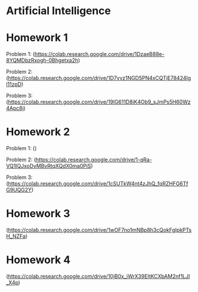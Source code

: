 # Artificial Intelligence 

# Homework 1

Problem 1: (https://colab.research.google.com/drive/1DzaeB88e-8YQMDbzRxogh-0Bhgetxa2h)

Problem 2: (https://colab.research.google.com/drive/1D7yvz1NGD5PN4xCQTjE78424Igl11zpD)

Problem 3: (https://colab.research.google.com/drive/19lG611D8iK4Ob9_sJmPs5H60Wz4Apc8j)

# Homework 2

Problem 1: ()

Problem 2: (https://colab.research.google.com/drive/1-qRa-VQ1IQJxoDvMBvRtqXQdX0ma0PiS)

Problem 3: (https://colab.research.google.com/drive/1cSUTkW4nt4zJhQ_fqRZHFG6TfG9UQG2Y)

# Homework 3

(https://colab.research.google.com/drive/1wOF7no1mNBp8h3cQokFgIpkPTsH_NZFa)

# Homework 4

(https://colab.research.google.com/drive/10jB0x_iWrX39EItKCXbAM2nf1LJI_X4p)
